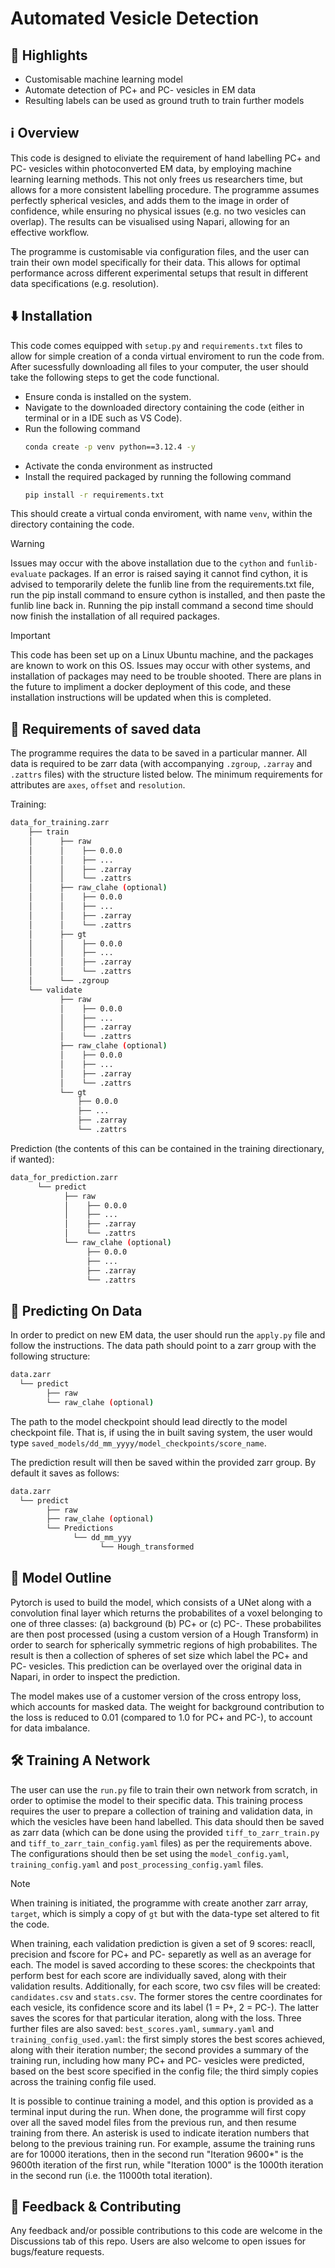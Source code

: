 # Automated Vesicle Detection

## 🌟 Highlights

- Customisable machine learning model
- Automate detection of PC+ and PC- vesicles in EM data
- Resulting labels can be used as ground truth to train further models

## ℹ️ Overview

This code is designed to eliviate the requirement of hand labelling PC+ and PC- vesicles within photoconverted EM data, by employing machine learning learning methods. This not only frees us researchers time, but allows for a more consistent labelling procedure. The programme assumes perfectly spherical vesicles, and adds them to the image in order of confidence, while ensuring no physical issues (e.g. no two vesicles can overlap). The results can be visualised using Napari, allowing for an effective workflow.

The programme is customisable via configuration files, and the user can train their own model specifically for their data. This allows for optimal performance across different experimental setups that result in different data specifications (e.g. resolution). 

## ⬇️ Installation 

This code comes equipped with `setup.py` and `requirements.txt` files to allow for simple creation of a conda virtual enviroment to run the code from. After sucessfully downloading all files to your computer, the user should take the following steps to get the code functional. 
- Ensure conda is installed on the system.
- Navigate to the downloaded directory containing the code (either in terminal or in a IDE such as VS Code).
- Run the following command
  ```bash
  conda create -p venv python==3.12.4 -y
  ```
- Activate the conda environment as instructed
- Install the required packaged by running the following command
  ``` bash
  pip install -r requirements.txt
  ```

This should create a virtual conda enviroment, with name `venv`, within the directory containing the code. 

> [!WARNING]
> Issues may occur with the above installation due to the `cython` and `funlib-evaluate` packages. If an error is raised saying it cannot find cython, it is advised to temporarily delete the funlib line from the requirements.txt file, run the pip install command to ensure cython is installed, and then paste the funlib line back in. Running the pip install command a second time should now finish the installation of all required packages.

> [!IMPORTANT]
>  This code has been set up on a Linux Ubuntu machine, and the packages are known to work on this OS. Issues may occur with other systems, and installation of packages may need to be trouble shooted. There are plans in the future to impliment a docker deployment of this code, and these installation instructions will be updated when this is completed. 

## 📁 Requirements of saved data

The programme requires the data to be saved in a particular manner. All data is required to be zarr data (with accompanying `.zgroup`, `.zarray` and `.zattrs` files) with the structure listed below. The minimum requirements for attributes are `axes`, `offset` and `resolution`. 

Training:

```bash
data_for_training.zarr
    ├── train
    │      ├── raw
    │      │    ├── 0.0.0
    │      │    ├── ...
    │      │    ├── .zarray
    │      │    └── .zattrs
    │      ├── raw_clahe (optional)
    │      │    ├── 0.0.0
    │      │    ├── ...
    │      │    ├── .zarray
    │      │    └── .zattrs
    │      ├── gt
    │      │    ├── 0.0.0
    │      │    ├── ...
    │      │    ├── .zarray
    │      │    └── .zattrs
    │      └── .zgroup
    └── validate
           ├── raw
           │    ├── 0.0.0
           │    ├── ...
           │    ├── .zarray
           │    └── .zattrs
           ├── raw_clahe (optional)
           │    ├── 0.0.0
           │    ├── ...
           │    ├── .zarray
           │    └── .zattrs
           └── gt
               ├── 0.0.0
               ├── ...
               ├── .zarray
               └── .zattrs
```
Prediction (the contents of this can be contained in the training directionary, if wanted):

```bash
data_for_prediction.zarr
      └── predict
            ├── raw
            │    ├── 0.0.0
            │    ├── ...
            │    ├── .zarray
            │    └── .zattrs
            └── raw_clahe (optional)
                 ├── 0.0.0
                 ├── ...
                 ├── .zarray
                 └── .zattrs
```

## 🚀 Predicting On Data 

In order to predict on new EM data, the user should run the `apply.py` file and follow the instructions. The data path should point to a zarr group with the following structure:

```bash
data.zarr
  └── predict
        ├── raw
        └── raw_clahe (optional)
```

The path to the model checkpoint should lead directly to the model checkpoint file. That is, if using the in built saving system, the user would type `saved_models/dd_mm_yyyy/model_checkpoints/score_name`. 

The prediction result will then be saved within the provided zarr group. By default it saves as follows:
```bash
data.zarr
  └── predict
        ├── raw
        ├── raw_clahe (optional)
        └── Predictions
              └── dd_mm_yyy
                    └── Hough_transformed
```

## 🧰 Model Outline

Pytorch is used to build the model, which consists of a UNet along with a convolution final layer which returns the probabilites of a voxel belonging to one of three classes: (a) background (b) PC+ or (c) PC-. These probabilites are then post processed (using a custom version of a Hough Transform) in order to search for spherically symmetric regions of high probabilites. The result is then a collection of spheres of set size which label the PC+ and PC- vesicles. This prediction can be overlayed over the original data in Napari, in order to inspect the prediction. 

The model makes use of a customer version of the cross entropy loss, which accounts for masked data. The weight for background contribution to the loss is reduced to 0.01 (compared to 1.0 for PC+ and PC-), to account for data imbalance. 

## 🛠️ Training A Network

The user can use the `run.py` file to train their own network from scratch, in order to optimise the model to their specific data. This training process requires the user to prepare a collection of training and validation data, in which the vesicles have been hand labelled. This data should then be saved as zarr data (which can be done using the provided `tiff_to_zarr_train.py` and `tiff_to_zarr_tain_config.yaml` files) as per the requirements above. The configurations should then be set using the `model_config.yaml`, `training_config.yaml` and `post_processing_config.yaml` files. 

> [!NOTE]
>  When training is initiated, the programme with create another zarr array, `target`, which is simply a copy of `gt` but with the data-type set altered to fit the code.

When training, each validation prediction is given a set of 9 scores: reacll, precision and fscore for PC+ and PC- separetly as well as an average for each. The model is saved according to these scores: the checkpoints that perform best for each score are individually saved, along with their validation results. Additionally, for each score, two csv files will be created: `candidates.csv` and `stats.csv`. The former stores the centre coordinates for each vesicle, its confidence score and its label (1 = P+, 2 = PC-). The latter saves the scores for that particular iteration, along with the loss. Three further files are also saved: `best_scores.yaml`, `summary.yaml` and `training_config_used.yaml`: the first simply stores the best scores achieved, along with their iteration number; the second provides a summary of the training run, including how many PC+ and PC- vesicles were predicted, based on the best score specified in the config file; the third simply copies across the training config file used.

It is possible to continue training a model, and this option is provided as a terminal input during the run. When done, the programme will first copy over all the saved model files from the previous run, and then resume training from there. An asterisk is used to indicate iteration numbers that belong to the previous training run. For example, assume the training runs are for 10000 iterations, then in the second run "Iteration 9600*" is the 9600th iteration of the first run, while "Iteration 1000" is the 1000th iteration in the second run (i.e. the 11000th total iteration). 

## 💭 Feedback & Contributing 

Any feedback and/or possible contributions to this code are welcome in the Discussions tab of this repo. Users are also welcome to open issues for bugs/feature requests. 
